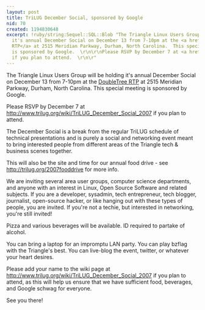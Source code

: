 ```yaml
---
layout: post
title: TriLUG December Social, sponsored by Google
nid: 70
created: 1194830648
excerpt: !ruby/string:Sequel::SQL::Blob "The Triangle Linux Users Group will be holding
  it's annual December Social on December 13 from 7-10pm at the <a href=\"http://doubletree1.hilton.com/en_US/dt/hotel/RDUIIDT-Doubletree-Guest-Suites-Raleigh-Durham-North-Carolina/index.do\">DoubleTree
  RTP</a> at 2515 Meridian Parkway, Durham, North Carolina.  This special meeting
  is sponsored by Google.  \r\n\r\nPlease RSVP by December 7 at <a href=\"http://www.trilug.org/wiki/TriLUG_December_Social_2007\">http://www.trilug.org/wiki/TriLUG_December_Social_2007</a>
  if you plan to attend.  \r\n\r"
---
```

The Triangle Linux Users Group will be holding it's annual December Social on December 13 from 7-10pm at the <a href="http://doubletree1.hilton.com/en_US/dt/hotel/RDUIIDT-Doubletree-Guest-Suites-Raleigh-Durham-North-Carolina/index.do">DoubleTree RTP</a> at 2515 Meridian Parkway, Durham, North Carolina.  This special meeting is sponsored by Google.  

Please RSVP by December 7 at <a href="http://www.trilug.org/wiki/TriLUG_December_Social_2007">http://www.trilug.org/wiki/TriLUG_December_Social_2007</a> if you plan to attend.  

The December Social is a break from the regular TriLUG schedule of technical presentations and is purely a social and networking event meant to bring interested people from different areas of the Triangle tech & business scenes together.

This will also be the site and time for our annual food drive - see <a href="http://trilug.org/2007fooddrive">http://trilug.org/2007fooddrive</a> for more info.  

We are inviting several area user groups, computer science departments, and anyone with an interest in Linux, Open Source
Software and related subjects. If you are a developer, sysadmin, tech entrepreneur, tech blogger, journalist, open-source hacker, or like hanging out with these types of people, you are invited.  If you're not a techie, but interested in networking, you're still invited!  

Pizza and various beverages will be available.  ID required to partake of alcohol.  

You can bring a laptop for an impromptu LAN party.  You can play bzflag with the Triangle's best.  You can live-blog the event,  twitter, or whatever your heart desires.

Please add your name to the wiki page at <a href="http://www.trilug.org/wiki/TriLUG_December_Social_2007">http://www.trilug.org/wiki/TriLUG_December_Social_2007</a> if you plan to attend, as this will help us ensure that we have sufficient food, beverages, and Google schwag for everyone.

See you there!

